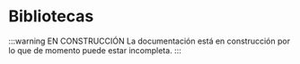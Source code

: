 # Bibliotecas

:::warning EN CONSTRUCCIÓN
La documentación está en construcción por lo que de momento puede estar incompleta.
:::
